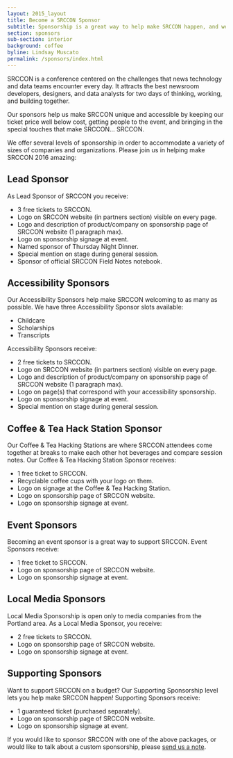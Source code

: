 ```yaml
---
layout: 2015_layout
title: Become a SRCCON Sponsor
subtitle: Sponsorship is a great way to help make SRCCON happen, and we'd love your help this year.
section: sponsors
sub-section: interior
background: coffee
byline: Lindsay Muscato
permalink: /sponsors/index.html
---
```

SRCCON is a conference centered on the challenges that news technology and data teams encounter every day. It attracts the best newsroom developers, designers, and data analysts for two days of thinking, working, and building together.

Our sponsors help us make SRCCON unique and accessible by keeping our ticket price well below cost, getting people to the event, and bringing in the special touches that make SRCCON… SRCCON.

We offer several levels of sponsorship in order to accommodate a variety of sizes of companies and organizations. Please join us in helping make SRCCON 2016 amazing:

## Lead Sponsor

As Lead Sponsor of SRCCON you receive:

* 3 free tickets to SRCCON.
* Logo on SRCCON website (in partners section) visible on every page.
* Logo and description of product/company on sponsorship page of SRCCON website (1 paragraph max).
* Logo on sponsorship signage at event.
* Named sponsor of Thursday Night Dinner.
* Special mention on stage during general session.
* Sponsor of official SRCCON Field Notes notebook.

## Accessibility Sponsors

Our Accessibility Sponsors help make SRCCON welcoming to as many as possible. We have three Accessibility Sponsor slots available:

  * Childcare
  * Scholarships
  * Transcripts

Accessibility Sponsors receive:

* 2 free tickets to SRCCON.
* Logo on SRCCON website (in partners section) visible on every page.
* Logo and description of product/company on sponsorship page of SRCCON website (1 paragraph max).
* Logo on page(s) that correspond with your accessibility sponsorship.
* Logo on sponsorship signage at event.
* Special mention on stage during general session.

## Coffee & Tea Hack Station Sponsor

Our Coffee & Tea Hacking Stations are where SRCCON attendees come together at breaks to make each other hot beverages and compare session notes. Our Coffee & Tea Hacking Station Sponsor receives:

* 1 free ticket to SRCCON.
* Recyclable coffee cups with your logo on them.
* Logo on signage at the Coffee & Tea Hacking Station.
* Logo on sponsorship page of SRCCON website.
* Logo on sponsorship signage at event.

## Event Sponsors

Becoming an event sponsor is a great way to support SRCCON. Event Sponsors receive:

* 1 free ticket to SRCCON.
* Logo on sponsorship page of SRCCON website.
* Logo on sponsorship signage at event.

## Local Media Sponsors

Local Media Sponsorship is open only to media companies from the Portland area. As a Local Media Sponsor, you receive:

* 2 free tickets to SRCCON.
* Logo on sponsorship page of SRCCON website.
* Logo on sponsorship signage at event.

## Supporting Sponsors

Want to support SRCCON on a budget? Our Supporting Sponsorship level lets you help make SRCCON happen! Supporting Sponsors receive:

* 1 guaranteed ticket (purchased separately).
* Logo on sponsorship page of SRCCON website.
* Logo on sponsorship signage at event.

If you would like to sponsor SRCCON with one of the above packages, or would like to talk about a custom sponsorship, please [send us a note](mailto:dan@mozillafoundation.org).
